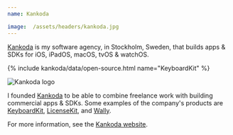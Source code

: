 ```yaml
---
name: Kankoda

image:  /assets/headers/kankoda.jpg
---
```


[Kankoda]({{site.urls.kankoda}}) is my software agency, in Stockholm, Sweden, that builds apps & SDKs for iOS, iPadOS, macOS, tvOS & watchOS.

{% include kankoda/data/open-source.html name="KeyboardKit" %}

![Kankoda logo]({{page.image}})

I founded [Kankoda]({{site.urls.kankoda}}) to be able to combine freelance work with building commercial apps & SDKs. Some examples of the company's products are [KeyboardKit](https://keyboardkit.com), [LicenseKit](https://kankoda.com/licensekit), and [Wally](https://wally.app). 

For more information, see the [Kankoda website]({{site.urls.kankoda}}).